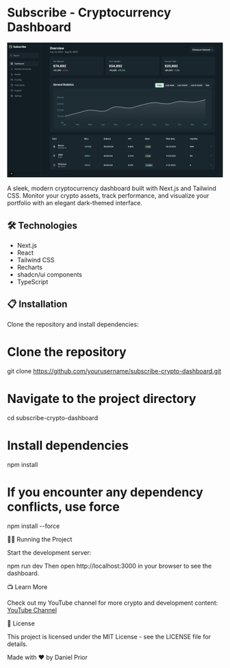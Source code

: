 # Subscribe - Cryptocurrency Dashboard

![Subscribe Dashboard](/public/dashboard.png)

A sleek, modern cryptocurrency dashboard built with Next.js and Tailwind CSS. Monitor your crypto assets, track performance, and visualize your portfolio with an elegant dark-themed interface.

## 🛠️ Technologies

- Next.js
- React
- Tailwind CSS
- Recharts
- shadcn/ui components
- TypeScript

## 📋 Installation

Clone the repository and install dependencies:

# Clone the repository
git clone https://github.com/yourusername/subscribe-crypto-dashboard.git

# Navigate to the project directory
cd subscribe-crypto-dashboard

# Install dependencies
npm install

# If you encounter any dependency conflicts, use force
npm install --force

🏃‍♂️ Running the Project

Start the development server:

npm run dev
Then open http://localhost:3000 in your browser to see the dashboard.

📺 Learn More

Check out my YouTube channel for more crypto and development content: [YouTube Channel](https://www.youtube.com/@DanielPrior0)

📄 License

This project is licensed under the MIT License - see the LICENSE file for details.

Made with ❤️ by Daniel Prior
